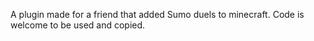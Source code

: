 A plugin made for a friend that added Sumo duels to minecraft.
Code is welcome to be used and copied. 
